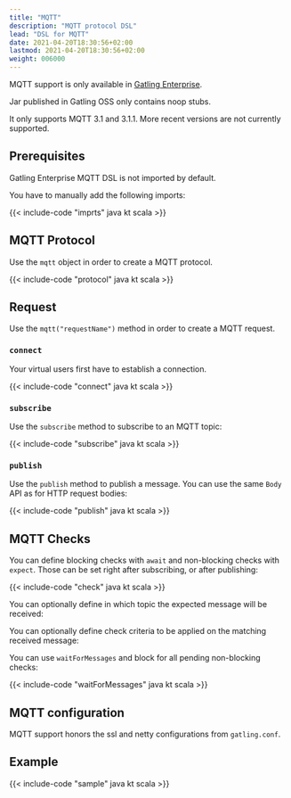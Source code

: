 ```yaml
---
title: "MQTT"
description: "MQTT protocol DSL"
lead: "DSL for MQTT"
date: 2021-04-20T18:30:56+02:00
lastmod: 2021-04-20T18:30:56+02:00
weight: 006000
---
```


MQTT support is only available in [Gatling Enterprise](https://gatling.io/enterprise/).

Jar published in Gatling OSS only contains noop stubs.

It only supports MQTT 3.1 and 3.1.1. More recent versions are not currently supported.

## Prerequisites

Gatling Enterprise MQTT DSL is not imported by default.

You have to manually add the following imports:

{{< include-code "imprts" java kt scala >}}

## MQTT Protocol

Use the `mqtt` object in order to create a MQTT protocol.

{{< include-code "protocol" java kt scala >}}

## Request

Use the `mqtt("requestName")` method in order to create a MQTT request.

### `connect`

Your virtual users first have to establish a connection.

{{< include-code "connect" java kt scala >}}

### `subscribe`

Use the `subscribe` method to subscribe to an MQTT topic:

{{< include-code "subscribe" java kt scala >}}

### `publish`

Use the `publish` method to publish a message. You can use the same `Body` API as for HTTP request bodies:

{{< include-code "publish" java kt scala >}}

## MQTT Checks

You can define blocking checks with `await` and non-blocking checks with `expect`.
Those can be set right after subscribing, or after publishing:

{{< include-code "check" java kt scala >}}

You can optionally define in which topic the expected message will be received:

You can optionally define check criteria to be applied on the matching received message:

You can use `waitForMessages` and block for all pending non-blocking checks:

{{< include-code "waitForMessages" java kt scala >}}

## MQTT configuration

MQTT support honors the ssl and netty configurations from `gatling.conf`.

## Example

{{< include-code "sample" java kt scala >}}
